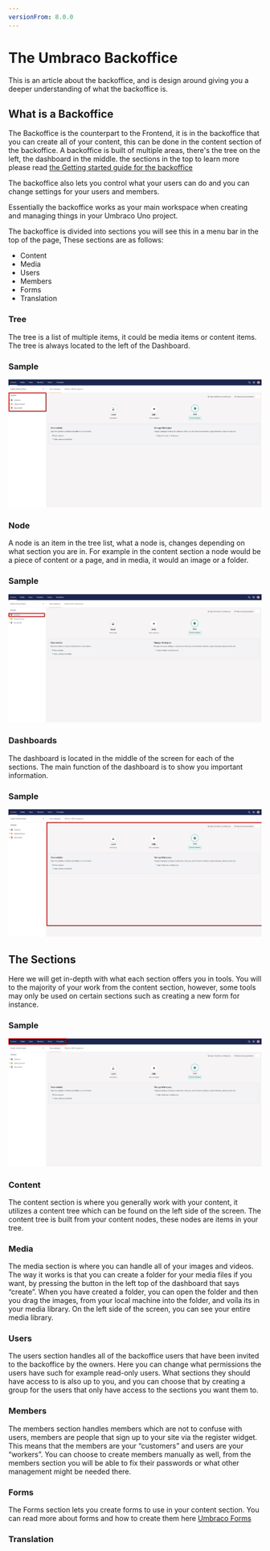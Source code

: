 ```yaml
---
versionFrom: 8.0.0
---
```


# The Umbraco Backoffice

This is an article about the backoffice, and is design around giving you a deeper understanding of what the backoffice is.

## What is a Backoffice

The Backoffice is the counterpart to the Frontend, it is in the backoffice that you can create all of your content, this can be done in the content section of the backoffice.
A backoffice is built of multiple areas, there's the tree on the left, the dashboard in the middle. the sections in the top to learn more please read [the Getting started guide for the backoffice](../../../Getting-Started/Backoffice/index.md)


The backoffice also lets you control what your users can do and you can change settings for your users and members.

Essentially the backoffice works as your main workspace when creating and managing things in your Umbraco Uno project.

The backoffice is divided into sections you will see this in a menu bar in the top of the page, These sections are as follows:

- Content
- Media
- Users
- Members
- Forms
- Translation

### Tree

The tree is a list of multiple items, it could be media items or content items.
The tree is always located to the left of the Dashboard.

### Sample

![Image of a Tree](images/Tree.png)

### Node

A node is an item in the tree list, what a node is, changes depending on what section you are in. 
For example in the content section a node would be a piece of content or a page, and in media, it would an image or a folder.

### Sample

![Image of a Node](images/Node.png)

### Dashboards

The dashboard is located in the middle of the screen for each of the sections.
The main function of the dashboard is to show you important information.

### Sample

![Image of a Dashboard](images/Dashboard.png)

## The Sections

Here we will get in-depth with what each section offers you in tools.
You will to the majority of your work from the content section, however, some tools may only be used on certain sections such as creating a new form for instance.

### Sample

![Image of the sections](images/Sections.png)

### Content

The content section is where you generally work with your content, it utilizes a content tree which can be found on the left side of the screen. The content tree is built from your content nodes, these nodes are items in your tree.

### Media

The media section is where you can handle all of your images and videos. The way it works is that you can create a folder for your media files if you want, by pressing the button in the left top of the dashboard that says “create”.
When you have created a folder, you can open the folder and then you drag the images, from your local machine into the folder, and voíla its in your media library.
On the left side of the screen, you can see your entire media library.

### Users

The users section handles all of the backoffice users that have been invited to the backoffice by the owners. Here you can change what permissions the users have such for example read-only users.
What sections they should have access to is also up to you, and you can choose that by creating a group for the users that only have access to the sections you want them to.

### Members

The members section handles members which are not to confuse with users, members are people that sign up to your site via the register widget.
This means that the members are your “customers” and users are your “workers”.
You can choose to create members manually as well, from the members section you will be able to fix their passwords or what other management might be needed there.

### Forms

The Forms section lets you create forms to use in your content section.
You can read more about forms and how to create them here [Umbraco Forms](../../../UmbracoForms/index.md)


### Translation

